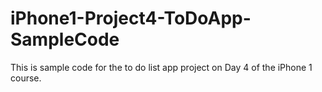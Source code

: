 # iPhone1-Project4-ToDoApp-SampleCode
This is sample code for the to do list app project on Day 4 of the iPhone 1 course. 
